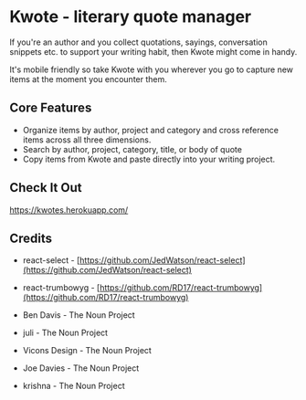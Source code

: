 # Kwote - literary quote manager

If you're an author and you collect quotations, sayings, conversation snippets etc. to support your writing habit, then Kwote might come in handy.

It's mobile friendly so take Kwote with you wherever you go to capture new items at the moment you encounter them.

## Core Features

- Organize items by author, project and category and cross reference items across all three dimensions.
- Search by author, project, category, title, or body of quote
- Copy items from Kwote and paste directly into your writing project.

## Check It Out

https://kwotes.herokuapp.com/

## Credits

- react-select - [https://github.com/JedWatson/react-select](https://github.com/JedWatson/react-select)
- react-trumbowyg - [https://github.com/RD17/react-trumbowyg](https://github.com/RD17/react-trumbowyg)

- Ben Davis - The Noun Project
- juli - The Noun Project
- Vicons Design - The Noun Project
- Joe Davies - The Noun Project
- krishna - The Noun Project
